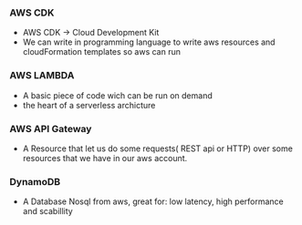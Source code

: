 ### AWS CDK 
- AWS CDK -> Cloud Development Kit
- We can write in programming language to write aws resources and cloudFormation templates so aws can run 


### AWS LAMBDA
- A basic piece of code wich can be run on demand
- the heart of a serverless archicture

### AWS API Gateway 
- A Resource that let us do some requests( REST api or HTTP) over some resources that we have in our aws account.

### DynamoDB 
- A Database Nosql from aws, great for: low latency, high performance and scabillity 